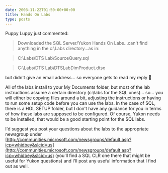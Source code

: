 ```yaml
---
date: 2003-11-22T01:50:00+00:00
title: Hands On Labs
type: posts
---
```

Puppy Luppy just commented:

> Downloaded the SQL Server/Yukon Hands On Labs...can't find anything in the c:\Labs directory...as in:

> C:\Labs\DTS Lab\SourceQuery.sql

> C:\Labs\DTS Lab\DTSLabDimProduct.dtsx

but didn't give an email address... so everyone gets to read my reply 🙂

All of the labs install to your My Documents folder, but most of the lab instructions assume a certain directory (c:\labs for the SQL ones)... so... you will either be copying files around a bit, adjusting the instructions or having to run some setup code before you can use the labs. In the case of SQL, there is a HOL SETUP folder, but I don't have any guidance for you in terms of how these labs are supposed to be configured. Of course, Yukon needs to be installed, that would be a good starting point for the SQL labs.

I'd suggest you post your questions about the labs to the appropriate newsgroup under [http://communities.microsoft.com/newsgroups/default.asp?icp=whidbey&slcid=us](http://communities.microsoft.com/newsgroups/default.asp?icp=whidbey&slcid=us) (you'll find a SQL CLR one there that might be useful for Yukon questions) and I'll post any useful information that I find out as well.
